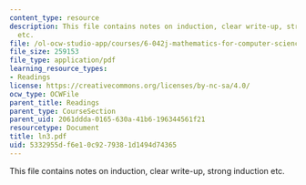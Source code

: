 ```yaml
---
content_type: resource
description: This file contains notes on induction, clear write-up, strong induction
  etc.
file: /ol-ocw-studio-app/courses/6-042j-mathematics-for-computer-science-fall-2005/5332955df6e10c9279381d1494d74365_ln3.pdf
file_size: 259153
file_type: application/pdf
learning_resource_types:
- Readings
license: https://creativecommons.org/licenses/by-nc-sa/4.0/
ocw_type: OCWFile
parent_title: Readings
parent_type: CourseSection
parent_uid: 2061ddda-0165-630a-41b6-196344561f21
resourcetype: Document
title: ln3.pdf
uid: 5332955d-f6e1-0c92-7938-1d1494d74365
---
```

This file contains notes on induction, clear write-up, strong induction etc.